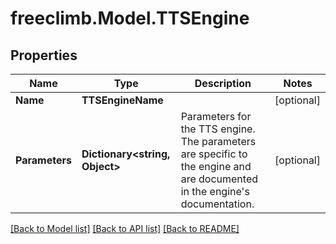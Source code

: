 # freeclimb.Model.TTSEngine

## Properties

Name | Type | Description | Notes
------------ | ------------- | ------------- | -------------
**Name** | **TTSEngineName** |  | [optional] 
**Parameters** | **Dictionary&lt;string, Object&gt;** | Parameters for the TTS engine. The parameters are specific to the engine and are documented in the engine&#39;s documentation. | [optional] 

[[Back to Model list]](../README.md#documentation-for-models) [[Back to API list]](../README.md#documentation-for-api-endpoints) [[Back to README]](../README.md)

